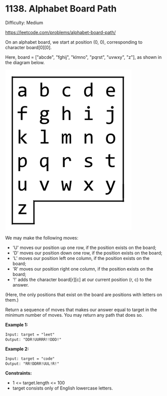 # 1138. Alphabet Board Path

Difficulty: Medium

https://leetcode.com/problems/alphabet-board-path/

On an alphabet board, we start at position (0, 0), corresponding to character board[0][0].

Here, board = ["abcde", "fghij", "klmno", "pqrst", "uvwxy", "z"], as shown in the diagram below.

![board](azboard.png)

We may make the following moves:

* 'U' moves our position up one row, if the position exists on the board;
* 'D' moves our position down one row, if the position exists on the board;
* 'L' moves our position left one column, if the position exists on the board;
* 'R' moves our position right one column, if the position exists on the board;
* '!' adds the character board[r][c] at our current position (r, c) to the answer.

(Here, the only positions that exist on the board are positions with letters on them.)

Return a sequence of moves that makes our answer equal to target in the minimum number of moves.  You may return any path that does so.

**Example 1:**
```
Input: target = "leet"
Output: "DDR!UURRR!!DDD!"
```

**Example 2:**
```
Input: target = "code"
Output: "RR!DDRR!UUL!R!"
```

**Constraints:**

* 1 <= target.length <= 100
* target consists only of English lowercase letters.
